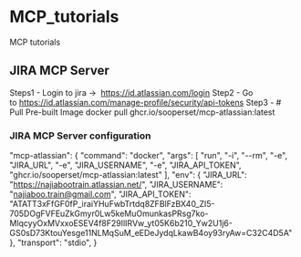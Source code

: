 # MCP_tutorials
MCP tutorials


## JIRA MCP Server 
Steps1 - Login to jira ->  https://id.atlassian.com/login
Step2 - Go to https://id.atlassian.com/manage-profile/security/api-tokens
Step3 - # Pull Pre-built Image
docker pull ghcr.io/sooperset/mcp-atlassian:latest

### JIRA MCP Server configuration 
  "mcp-atlassian": {
            "command": "docker",
            "args": [
                "run",
                "-i",
                "--rm",
                "-e", "JIRA_URL",
                "-e", "JIRA_USERNAME", 
                "-e", "JIRA_API_TOKEN",
                "ghcr.io/sooperset/mcp-atlassian:latest"
            ],
            "env": {
                "JIRA_URL": "https://najiabootrain.atlassian.net/",
                "JIRA_USERNAME": "najiaboo.train@gmail.com",
                "JIRA_API_TOKEN": "ATATT3xFfGF0fP_iraiYHuFwbTrtdq8ZFBlFzBX40_ZI5-705DOgFVFEuZkGmyr0Lw5keMuOmunkasPRsg7ko-MlqcyyOxMVxxoESEV4f8F29IlIRVw_yt05K6b210_Yw2U1j6-GS0sD73KtouYesge11NLMqSuM_eEDeJydqLkawB4oy93ryAw=C32C4D5A"
            },
            "transport": "stdio",
        }
